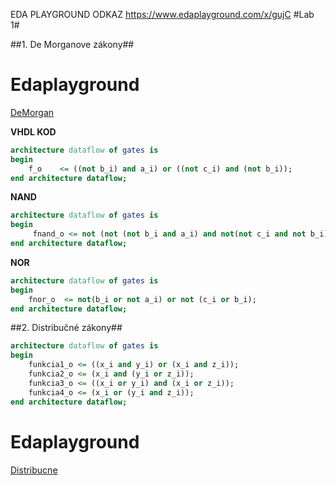 EDA PLAYGROUND ODKAZ
https://www.edaplayground.com/x/gujC
#Lab 1#

##1. De Morganove zákony##

# Edaplayground
[DeMorgan](https://www.edaplayground.com/x/gujC)

**VHDL KOD**

```vhdl
architecture dataflow of gates is
begin
    f_o    <= ((not b_i) and a_i) or ((not c_i) and (not b_i));
end architecture dataflow;
```

**NAND**

```vhdl
architecture dataflow of gates is
begin
     fnand_o <= not (not (not b_i and a_i) and not(not c_i and not b_i));
end architecture dataflow;
```

**NOR**

```vhdl
architecture dataflow of gates is
begin
    fnor_o  <= not(b_i or not a_i) or not (c_i or b_i);
end architecture dataflow;
```
##2. Distribučné zákony##

```vhdl
architecture dataflow of gates is
begin
    funkcia1_o <= ((x_i and y_i) or (x_i and z_i));
    funkcia2_o <= (x_i and (y_i or z_i));
    funkcia3_o <= ((x_i or y_i) and (x_i or z_i));
    funkcia4_o <= (x_i or (y_i and z_i));
end architecture dataflow;
```

# Edaplayground
[Distribucne](https://www.edaplayground.com/x/kuqx)

